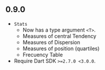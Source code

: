 ## 0.9.0

- `Stats`
  - Now has a type argument `<T>`.
  - Measures of central Tendency
  - Measures of Dispersion
  - Measures of position (quartiles)
  - Frecuency Table
- Require Dart SDK `>=2.7.0 <3.0.0`.
